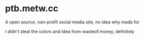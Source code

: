 # ptb.metw.cc

A open source, non-profit social media site, no idea why made for

I didn't steal the colors and idea from wasteof.money, definitely

